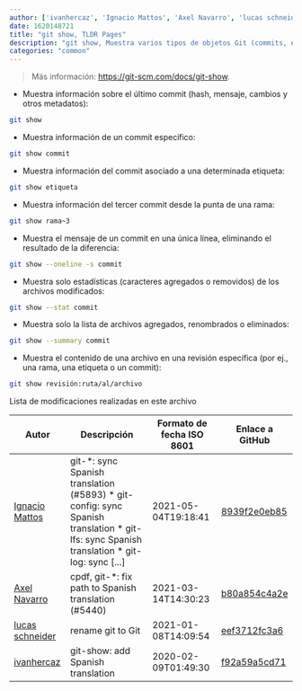 ```yaml
---
author: ['ivanhercaz', 'Ignacio Mattos', 'Axel Navarro', 'lucas schneider']
date: 1620148721
title: "git show, TLDR Pages"
description: "git show, Muestra varios tipos de objetos Git (commits, etiquetas, etcétera)."
categories: "common"
---
```

> Más información: <https://git-scm.com/docs/git-show>.

- Muestra información sobre el último commit (hash, mensaje, cambios y otros metadatos):

```bash
git show
```

- Muestra información de un commit específico:

```bash
git show commit
```

- Muestra información del commit asociado a una determinada etiqueta:

```bash
git show etiqueta
```

- Muestra información del tercer commit desde la punta de una rama:

```bash
git show rama~3
```

- Muestra el mensaje de un commit en una única línea, eliminando el resultado de la diferencia:

```bash
git show --oneline -s commit
```

- Muestra solo estadísticas (caracteres agregados o removidos) de los archivos modificados:

```bash
git show --stat commit
```

- Muestra solo la lista de archivos agregados, renombrados o eliminados:

```bash
git show --summary commit
```

- Muestra el contenido de una archivo en una revisión específica (por ej., una rama, una etiqueta o un commit):

```bash
git show revisión:ruta/al/archivo
```
Lista de modificaciones realizadas en este archivo


Autor | Descripción | Formato de fecha ISO 8601 | Enlace a GitHub
------|-----|-----|-----
[Ignacio Mattos](mailto:69126302+Nacho-source@users.noreply.github.com) | git-*: sync Spanish translation (#5893) * git-config: sync Spanish translation * git-lfs: sync Spanish translation * git-log: sync [...] | 2021-05-04T19:18:41 | [8939f2e0eb85](https://github.com/tldr-pages/tldr/commit/8939f2e0eb85647a75a20026281bd503614fa855)
[Axel Navarro](mailto:navarroaxel@gmail.com) | cpdf, git-*: fix path to Spanish translation (#5440) | 2021-03-14T14:30:23 | [b80a854c4a2e](https://github.com/tldr-pages/tldr/commit/b80a854c4a2e8973e26977b8373c5c46c8a55c70)
[lucas schneider](mailto:casdpa@gmail.com) | rename git to Git | 2021-01-08T14:09:54 | [eef3712fc3a6](https://github.com/tldr-pages/tldr/commit/eef3712fc3a6a3774384b2e4ed934583c8349d75)
[ivanhercaz](mailto:ivan@ivanhercaz.com) | git-show: add Spanish translation | 2020-02-09T01:49:30 | [f92a59a5cd71](https://github.com/tldr-pages/tldr/commit/f92a59a5cd715f63aba50d985b889197df1f4a02)

